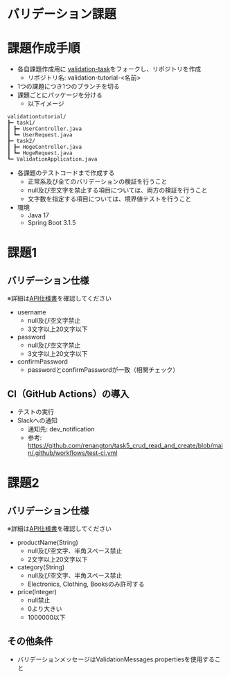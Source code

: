 # バリデーション課題

# 課題作成手順

- 各自課題作成用に [validation-task](https://github.com/reytech-co-jp/validation-task)をフォークし、リポジトリを作成
	- リポジトリ名: validation-tutorial-<名前>
- 1つの課題につき1つのブランチを切る
- 課題ごとにパッケージを分ける
	- 以下イメージ

```
validationtutorial/
┣━ task1/
┃ ┣━ UserController.java
┃ ┗━ UserRequest.java
┣━ task2/
┃ ┣━ HogeController.java
┃ ┗━ HogeRequest.java
┗━ ValidationApplication.java
```

- 各課題のテストコードまで作成する
	- 正常系及び全てのバリデーションの検証を行うこと
	- null及び空文字を禁止する項目については、両方の検証を行うこと
	- 文字数を指定する項目については、境界値テストを行うこと
- 環境
	- Java 17
	- Spring Boot 3.1.5

# 課題1

## バリデーション仕様

※詳細は[API仕様書](https://reytech-co-jp.github.io/validation-tutorial/)を確認してください

- username
	- null及び空文字禁止
	- 3文字以上20文字以下
- password
	- null及び空文字禁止
	- 3文字以上20文字以下
- confirmPassword
	- passwordとconfirmPasswordが一致（相関チェック）

## CI（GitHub Actions）の導入

- テストの実行
- Slackへの通知
	- 通知先: dev_notification
	- 参考: https://github.com/renangton/task5_crud_read_and_create/blob/main/.github/workflows/test-ci.yml

# 課題2

## バリデーション仕様

※詳細は[API仕様書](https://reytech-co-jp.github.io/validation-tutorial/)を確認してください

- productName(String)
	- null及び空文字、半角スペース禁止
	- 2文字以上20文字以下
- category(String)
	- null及び空文字、半角スペース禁止
	- Electronics, Clothing, Booksのみ許可する
- price(Integer)
	- null禁止
	- 0より大きい
	- 1000000以下

## その他条件

- バリデーションメッセージはValidationMessages.propertiesを使用すること
